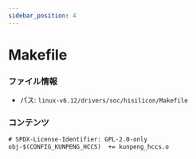 ```yaml
---
sidebar_position: 4
---
```

# Makefile

### ファイル情報

- パス: `linux-v6.12/drivers/soc/hisilicon/Makefile`

### コンテンツ

```txt
# SPDX-License-Identifier: GPL-2.0-only
obj-$(CONFIG_KUNPENG_HCCS)	+= kunpeng_hccs.o

```
